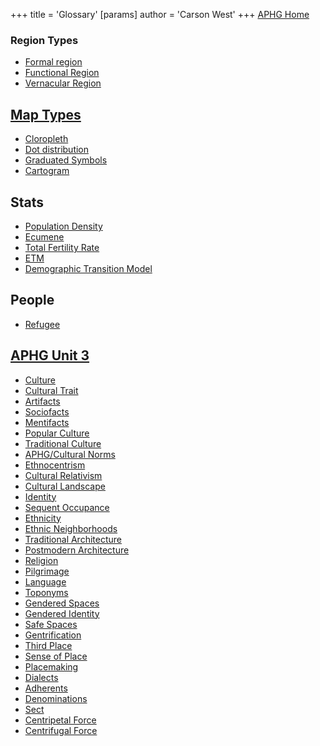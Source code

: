 +++
 title = 'Glossary'
[params]
	author = 'Carson West'
+++
[APHG Home](./../aphg-home/)
### Region Types
 - [Formal region](./../formal-region/)
 - [Functional Region](./../functional-region/)
 - [Vernacular Region](./../vernacular-region/)
## [Map Types](./../map-types/)
 - [Cloropleth](./../cloropleth/)
 - [Dot distribution](./../dot-distribution/)
 - [Graduated Symbols](./../graduated-symbols/)
 - [Cartogram](./../cartogram/)
## Stats 
 - [Population Density](./../population-density/)
 - [Ecumene](./../ecumene/)
 - [Total Fertility Rate](./../total-fertility-rate/)
- [ETM](./../etm/)
- [Demographic Transition Model](./../demographic-transition-model/)
## People
- [Refugee](./../refugee/)
## [APHG Unit 3](./../aphg-unit-3/) 
- [Culture](./../culture/)
- [Cultural Trait](./../cultural-trait/)
- [Artifacts](./../artifacts/)
- [Sociofacts](./../sociofacts/)
- [Mentifacts](./../mentifacts/)
- [Popular Culture](./../popular-culture/)
- [Traditional Culture](./../traditional-culture/)
- [APHG/Cultural Norms](./../aphg/cultural-norms/)
- [Ethnocentrism](./../ethnocentrism/)
- [Cultural Relativism](./../cultural-relativism/)
- [Cultural Landscape](./../cultural-landscape/)
- [Identity](./../identity/)
- [Sequent Occupance](./../sequent-occupance/)
- [Ethnicity](./../ethnicity/)
- [Ethnic Neighborhoods](./../ethnic-neighborhoods/)
- [Traditional Architecture](./../traditional-architecture/)
- [Postmodern Architecture](./../postmodern-architecture/)
- [Religion](./../religion/)
- [Pilgrimage](./../pilgrimage/)
- [Language](./../language/)
- [Toponyms](./../toponyms/)
- [Gendered Spaces](./../gendered-spaces/)
- [Gendered Identity](./../gendered-identity/)
- [Safe Spaces](./../safe-spaces/)
- [Gentrification](./../gentrification/)
- [Third Place](./../third-place/)
- [Sense of Place](./../sense-of-place/)
- [Placemaking](./../placemaking/)
- [Dialects](./../dialects/)
- [Adherents](./../adherents/)
- [Denominations](./../denominations/)
- [Sect](./../sect/)
- [Centripetal Force](./../centripetal-force/)
- [Centrifugal Force](./../centrifugal-force/)

